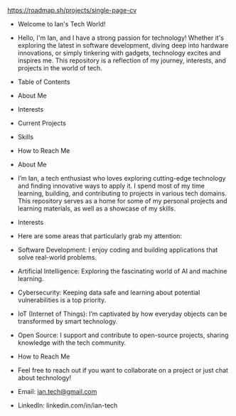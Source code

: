 https://roadmap.sh/projects/single-page-cv
- Welcome to Ian's Tech World!
- Hello, I'm Ian, and I have a strong passion for technology! Whether it's exploring the latest in software development, diving deep into hardware innovations, or simply tinkering with gadgets, technology excites and inspires me. This repository is a reflection of my journey, interests, and projects in the world of tech.
- Table of Contents
- About Me
- Interests
- Current Projects
- Skills
- How to Reach Me
- About Me
- I’m Ian, a tech enthusiast who loves exploring cutting-edge technology and finding innovative ways to apply it. I spend most of my time learning, building, and contributing to projects in various tech domains. This repository serves as a home for some of my personal projects and learning materials, as well as a showcase of my skills.
- Interests
- Here are some areas that particularly grab my attention:
- Software Development: I enjoy coding and building applications that solve real-world problems.
- Artificial Intelligence: Exploring the fascinating world of AI and machine learning.
- Cybersecurity: Keeping data safe and learning about potential vulnerabilities is a top priority.
- IoT (Internet of Things): I’m captivated by how everyday objects can be transformed by smart technology.
- Open Source: I support and contribute to open-source projects, sharing knowledge with the tech community.
- How to Reach Me
- Feel free to reach out if you want to collaborate on a project or just chat about technology!

- Email: ian.tech@gmail.com
- LinkedIn: linkedin.com/in/ian-tech
  
